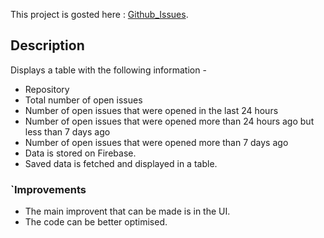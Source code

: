 This project is gosted here : [Github_Issues](https://githubissues.netlify.com/).

## Description

Displays a table with the following information -

- Repository
- Total number of open issues
- Number of open issues that were opened in the last 24 hours
- Number of open issues that were opened more than 24 hours ago but less than 7 days ago
- Number of open issues that were opened more than 7 days ago
- Data is stored on Firebase.
- Saved data is fetched and displayed in a table. 

### `Improvements

- The main improvent that can be made is in the UI.
- The code can be better optimised.
